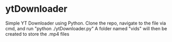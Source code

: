 # ytDownloader

Simple YT Downloader using Python. 
Clone the repo, navigate to the file via cmd, and run "python ./ytDownloader.py" 
A folder named "vids" will then be created to store the .mp4 files
